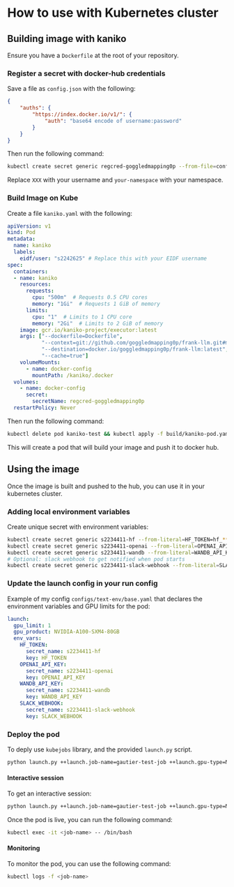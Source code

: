 # How to use with Kubernetes cluster

## Building image with kaniko

Ensure you have a `Dockerfile` at the root of your repository.

### Register a secret with docker-hub credentials

Save a file as `config.json` with the following:

```json
{
    "auths": {
        "https://index.docker.io/v1/": {
            "auth": "base64 encode of username:password"
        }
    }
}
```

Then run the following command:

```bash
kubectl create secret generic regcred-goggledmapping0p --from-file=config.json=config.json --namespace=informatics
```

Replace `XXX` with your username and `your-namespace` with your namespace.

### Build Image on Kube

Create a file `kaniko.yaml` with the following:

```yaml
apiVersion: v1
kind: Pod
metadata:
  name: kaniko
  labels:
    eidf/user: "s2242625" # Replace this with your EIDF username
spec:
  containers:
  - name: kaniko
    resources:
      requests:
        cpu: "500m"  # Requests 0.5 CPU cores
        memory: "1Gi"  # Requests 1 GiB of memory
      limits:
        cpu: "1"  # Limits to 1 CPU core
        memory: "2Gi"  # Limits to 2 GiB of memory
    image: gcr.io/kaniko-project/executor:latest
    args: ["--dockerfile=Dockerfile",
           "--context=git://github.com/goggledmapping0p/frank-llm.git#main", # Replace with your git repo - must be public
           "--destination=docker.io/goggledmapping0p/frank-llm:latest", # Replace with your docker hub image
           "--cache=true"]
    volumeMounts:
      - name: docker-config
        mountPath: /kaniko/.docker
  volumes:
    - name: docker-config
      secret:
        secretName: regcred-goggledmapping0p
  restartPolicy: Never
```

Then run the following command:

```bash
kubectl delete pod kaniko-test && kubectl apply -f build/kaniko-pod.yaml
```

This will create a pod that will build your image and push it to docker hub.

## Using the image

Once the image is built and pushed to the hub, you can use it in your kubernetes cluster.

### Adding local environment variables

Create unique secret with environment variables:

```bash
kubectl create secret generic s2234411-hf --from-literal=HF_TOKEN=hf_***
kubectl create secret generic s2234411-openai --from-literal=OPENAI_API_KEY=sk-***
kubectl create secret generic s2234411-wandb --from-literal=WANDB_API_KEY=***
# Optional: slack webhook to get notified when pod starts
kubectl create secret generic s2234411-slack-webhook --from-literal=SLACK_WEBHOOK=***
```

### Update the launch config in your run config

Example of my config `configs/text-env/base.yaml` that declares the environment variables and GPU limits for the pod:

```yaml
launch:
  gpu_limit: 1
  gpu_product: NVIDIA-A100-SXM4-80GB
  env_vars:
    HF_TOKEN:
      secret_name: s2234411-hf
      key: HF_TOKEN
    OPENAI_API_KEY:
      secret_name: s2234411-openai
      key: OPENAI_API_KEY
    WANDB_API_KEY:
      secret_name: s2234411-wandb
      key: WANDB_API_KEY
    SLACK_WEBHOOK:
      secret_name: s2234411-slack-webhook
      key: SLACK_WEBHOOK
```

### Deploy the pod

To deply use `kubejobs` library, and the provided `launch.py` script.

```bash
python launch.py ++launch.job-name=gautier-test-job ++launch.gpu-type=NVIDIA-A100-SXM4-80GB ++launch.gpu-limit=1
```

#### Interactive session

To get an interactive session:

```bash
python launch.py ++launch.job-name=gautier-test-job ++launch.gpu-type=NVIDIA-A100-SXM4-40GB ++launch.gpu-limit=1 ++launch.interactive=True
```

Once the pod is live, you can run the following command:

```bash
kubectl exec -it <job-name> -- /bin/bash
```

#### Monitoring

To monitor the pod, you can use the following command:

```bash
kubectl logs -f <job-name>
```
